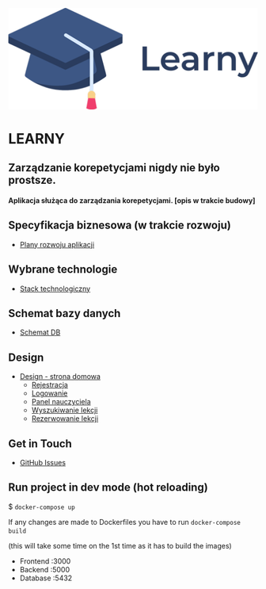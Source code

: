 ![alt text]("../../assets/logomin.png)

# LEARNY

## Zarządzanie korepetycjami nigdy nie było prostsze.

#### Aplikacja służąca do zarządzania korepetycjami. [opis w trakcie budowy]

## Specyfikacja biznesowa (w trakcie rozwoju)

- [Plany rozwoju aplikacji][roadmap]

## Wybrane technologie

- [Stack technologiczny][stack]

## Schemat bazy danych

- [Schemat DB][database]

## Design

- [Design - strona domowa][home]
  - [Rejestracja][signup]
  - [Logowanie][login]
  - [Panel nauczyciela][panel]
  - [Wyszukiwanie lekcji][find-lesson]
  - [Rezerwowanie lekcji][book]

[home]: docs/home.md
[signup]: docs/signup.md
[login]: docs/login.md
[panel]: docs/panel.md
[find-lesson]: docs/find-lesson.md
[book]: docs/book.md
[roadmap]: docs/roadmap.md
[database]: docs/database.md
[stack]: /docs/stack.md

## Get in Touch

- [GitHub Issues][issues]

[issues]: "https://github.com/trojano31/tutoringApp/issues

## Run project in dev mode (hot reloading)

\$ `docker-compose up`

If any changes are made to Dockerfiles you have to run `docker-compose build`

(this will take some time on the 1st time as it has to build the images)

- Frontend :3000
- Backend :5000
- Database :5432
